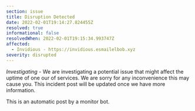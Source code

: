 ```yaml
---
section: issue
title: Disruption Detected
date: 2022-02-01T19:14:27.824455Z
resolved: true
informational: false
resolvedWhen: 2022-02-01T19:15:34.993747Z
affected:
  - Invidious - https://invidious.esmailelbob.xyz
severity: disrupted
---
```

*Investigating* - We are investigating a potential issue that might affect the uptime of one our of services. We are sorry for any inconvenience this may cause you. This incident post will be updated once we have more information.

This is an automatic post by a monitor bot.
        